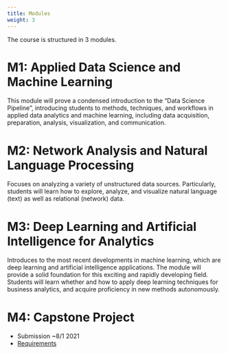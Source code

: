 ```yaml
---
title: Modules
weight: 3
---
```


The course is structured in 3 modules.

# M1: Applied Data Science and Machine Learning

This module will prove a condensed introduction to the “Data Science Pipeline”, introducing students to methods, techniques, and workflows in applied data analytics and machine learning, including data acquisition, preparation, analysis, visualization, and communication.

# M2: Network Analysis and Natural Language Processing

Focuses on analyzing a variety of unstructured data sources. Particularly, students will learn how to explore, analyze, and visualize natural language (text) as well as relational (network) data.

# M3: Deep Learning and Artificial Intelligence for Analytics

Introduces to the most recent developments in machine learning, which are deep learning and artificial intelligence applications. The module will provide a solid foundation for this exciting and rapidly developing field. Students will learn whether and how to apply deep learning techniques for business analytics, and acquire proficiency in new methods autonomously.

# M4: Capstone Project

* Submission ~8/1 2021
* [Requirements](https://sds-aau.github.io/SDS-2020/M4/requirements/)